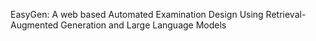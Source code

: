 EasyGen: A web based Automated Examination Design Using Retrieval-Augmented Generation and Large Language Models 
